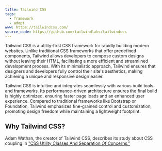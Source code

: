 ```yaml
---
title: Tailwind CSS
tags:
  - framework
  - adopt
www: https://tailwindcss.com/
source_code: https://github.com/tailwindlabs/tailwindcss
---
```

Tailwind CSS is a utility-first CSS framework for rapidly building modern websites. Unlike traditional CSS frameworks that offer predefined components, Tailwind allows developers to compose custom designs without leaving their HTML, facilitating a more efficient and streamlined development process. With its minimalistic approach, Tailwind ensures that designers and developers fully control their site's aesthetics, making achieving a unique and responsive design easier.

Tailwind CSS is intuitive and integrates seamlessly with various build tools and frameworks. Its performance-driven architecture ensures the final build is highly optimized, ensuring faster page loads and an enhanced user experience. Compared to traditional frameworks like Bootstrap or Foundation, Tailwind emphasizes fine-grained control and customization, promoting design freedom while maintaining a lightweight footprint.

## Why Tailwind CSS?

Adam Wathan, the creator of Tailwind CSS, describes its study about CSS coupling in ["CSS Utility Classes And Separation Of Concerns."](https://adamwathan.me/css-utility-classes-and-separation-of-concerns/) 



